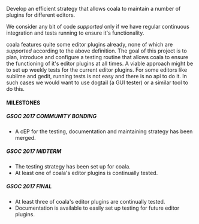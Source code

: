 Develop an efficient strategy that allows coala to maintain a number of plugins
for different editors.

We consider any bit of code *supported* only if we have regular continuous
integration and tests running to ensure it's functionality.

coala features quite some editor plugins already, none of which are *supported*
according to the above definition. The goal of this project is to plan,
introduce and configure a testing routine that allows coala to ensure the
functioning of it's editor plugins at all times.
A viable approach might be to set up weekly tests for the current editor
plugins. For some editors like sublime and gedit, running tests is not easy and
there is no api to do it. In such cases we  would want to use dogtail
(a GUI tester) or a similar tool to do this.


#### MILESTONES

##### GSOC 2017 COMMUNITY BONDING

* A cEP for the testing, documentation and maintaining strategy has been merged.

##### GSOC 2017 MIDTERM

* The testing strategy has been set up for coala.
* At least one of coala's editor plugins is continually tested.

##### GSOC 2017 FINAL

* At least three of coala's editor plugins are continually tested.
* Documentation is available to easily set up testing for future editor plugins.
